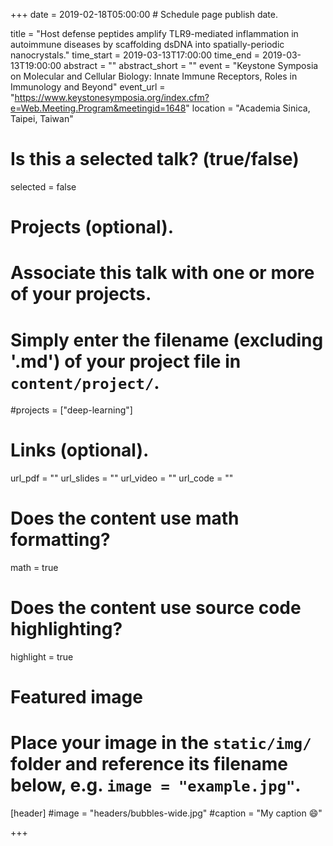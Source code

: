 +++
date = 2019-02-18T05:00:00  # Schedule page publish date.

title = "Host defense peptides amplify TLR9-mediated inflammation in autoimmune diseases by scaffolding dsDNA into spatially-periodic nanocrystals."
time_start = 2019-03-13T17:00:00
time_end = 2019-03-13T19:00:00
abstract = ""
abstract_short = ""
event = "Keystone Symposia on Molecular and Cellular Biology: Innate Immune Receptors, Roles in Immunology and Beyond"
event_url = "https://www.keystonesymposia.org/index.cfm?e=Web.Meeting.Program&meetingid=1648"
location = "Academia Sinica, Taipei, Taiwan"

# Is this a selected talk? (true/false)
selected = false

# Projects (optional).
#   Associate this talk with one or more of your projects.
#   Simply enter the filename (excluding '.md') of your project file in `content/project/`.
#projects = ["deep-learning"]

# Links (optional).
url_pdf = ""
url_slides = ""
url_video = ""
url_code = ""

# Does the content use math formatting?
math = true

# Does the content use source code highlighting?
highlight = true

# Featured image
# Place your image in the `static/img/` folder and reference its filename below, e.g. `image = "example.jpg"`.
[header]
#image = "headers/bubbles-wide.jpg"
#caption = "My caption :smile:"

+++
